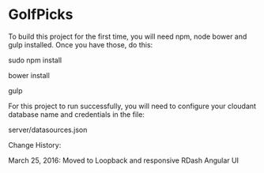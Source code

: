 # GolfPicks

To build this project for the first time, you will need npm, node bower and gulp installed.  Once you have those, do this:

sudo npm install

bower install

gulp

For this project to run successfully, you will need to configure your cloudant database
name and credentials in the file:


server/datasources.json


Change History:

March 25, 2016: 
Moved to Loopback and responsive RDash Angular UI
